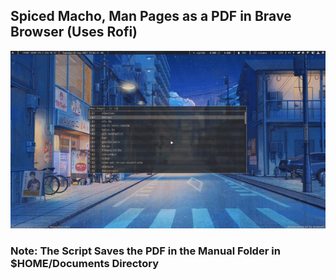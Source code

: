 ## Spiced Macho, Man Pages as a PDF in Brave Browser (Uses Rofi)
![preview](https://raw.githubusercontent.com/Sidmaz666/spiced-macho/master/preview.gif)
### Note: The Script Saves the PDF in the Manual Folder in $HOME/Documents Directory
